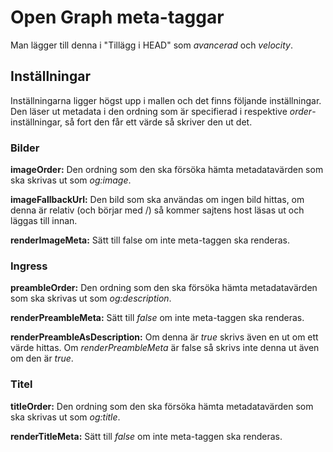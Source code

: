# Open Graph meta-taggar
Man lägger till denna i "Tillägg i HEAD" som _avancerad_ och _velocity_.

## Inställningar
Inställningarna ligger högst upp i mallen och det finns följande inställningar. Den läser ut metadata i den ordning som är specifierad i respektive _order_-inställningar, så fort den får ett värde så skriver den ut det.

### Bilder
**imageOrder:** Den ordning som den ska försöka hämta metadatavärden som ska skrivas ut som _og:image_.

**imageFallbackUrl:** Den bild som ska användas om ingen bild hittas, om denna är relativ (och börjar med /) så kommer sajtens host läsas ut och läggas till innan.

**renderImageMeta:** Sätt till false om inte meta-taggen ska renderas.

### Ingress
**preambleOrder:** Den ordning som den ska försöka hämta metadatavärden som ska skrivas ut som _og:description_.

**renderPreambleMeta:** Sätt till _false_ om inte meta-taggen ska renderas.

**renderPreambleAsDescription:** Om denna är _true_ skrivs även en <meta name="description"> ut om ett värde hittas. Om _renderPreambleMeta_ är false så skrivs inte denna ut även om den är _true_.

### Titel
**titleOrder:** Den ordning som den ska försöka hämta metadatavärden som ska skrivas ut som _og:title_.

**renderTitleMeta:** Sätt till _false_ om inte meta-taggen ska renderas.